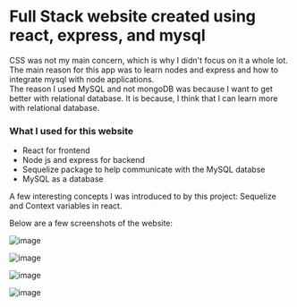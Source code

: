 <h1>Full Stack website created using react, express, and mysql</h1>

CSS was not my main concern, which is why I didn't focus on it a whole lot. The main reason for this app was to learn nodes and express and how to integrate mysql with node applications.
</br>
The reason I used MySQL and not mongoDB was because I want to get better with relational database. It is because, I think that I can learn more with relational database.

<h3>What I used for this website</h3>
<ul>
  <li>React for frontend</li>
  <li>Node js and express for backend</li>
  <li>Sequelize package to help communicate with the MySQL databse</li>
  <li>MySQL as a database</li>
</ul>

A few interesting concepts I was introduced to by this project: Sequelize and Context variables in react.
</br>

Below are a few screenshots of the website: 

![image](https://github.com/IbrahimBM2714/full-stack-posts-website/assets/115867055/a15e8bea-159b-4f48-a21f-666314f2282c)

![image](https://github.com/IbrahimBM2714/full-stack-posts-website/assets/115867055/a97a308b-91b7-41cb-b9ac-1a03d928976f)

![image](https://github.com/IbrahimBM2714/full-stack-posts-website/assets/115867055/3b5bebff-0eff-4ad8-88f1-36eb2d8db652)

![image](https://github.com/IbrahimBM2714/full-stack-posts-website/assets/115867055/667890ab-b2e6-42af-b94d-512e11d58c9a)

